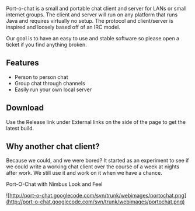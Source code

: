 Port-o-chat is a small and portable chat client and server for LANs or small internet groups.  The client and server will run on any platform that runs Java and requires virtually no setup.  The protocol and client/server is inspired and loosely based off of an IRC model.

Our goal is to have an easy to use and stable software so please open a ticket if you find anything broken.

## Features ##
  * Person to person chat
  * Group chat through channels
  * Easily run your own local server

## Download ##
Use the Release link under External links on the side of the page to get the latest build.

## Why another chat client? ##
Because we could, and we were bored?  It started as an experiment to see if we could write a working chat client over the course of a week at nights after work.  We still use it and work on it when we have a chance.

Port-O-Chat with Nimbus Look and Feel

![http://port-o-chat.googlecode.com/svn/trunk/webimages/portochat.png](http://port-o-chat.googlecode.com/svn/trunk/webimages/portochat.png)